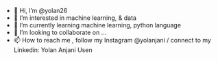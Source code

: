 - 👋 Hi, I’m @yolan26
- 👀 I’m interested in machine learning, & data
- 🌱 I’m currently learning machine learning, python language
- 💞️ I’m looking to collaborate on ...
- 📫 How to reach me , follow my Instagram @yolanjani / connect to my Linkedin: Yolan Anjani Usen
